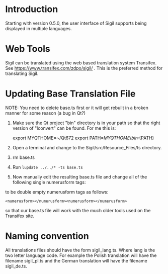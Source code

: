 Introduction
============

Starting with version 0.5.0, the user interface of Sigil supports being
displayed in multiple languages.


Web Tools
=========

Sigil can be translated using the web based translation system Transifex. See
https://www.transifex.com/zdpo/sigil/ . This is the preferred method for
translating Sigil.


Updating Base Translation File
==============================

NOTE: You need to delete base.ts first or it will get rebuilt in a broken 
manner for some reason (a bug in Qt?)

1. Make sure the Qt project "bin" directory is in your path so that
the right version of "lconvert" can be found. For me this is:

   export MYQTHOME=~/Qt672
   export PATH=${MYQTHOME}/bin:${PATH}

2. Open a terminal and change to the Sigil/src/Resource_Files/ts directory.

3. rm base.ts

4. Run `lupdate ../../* -ts base.ts`

5. Now manually edit the resulting base.ts file and change all of the 
following single numerusform tags:

    <numerusform></numerusform>

to be double empty numerusform tags as follows:

    <numerusform></numerusform><numerusform></numerusform>

so that our base.ts file will work with the much older tools used
on the Transifex site.



Naming convention
=================

All translations files should have the form sigil_lang.ts. Where lang is the
two letter language code. For example the Polish translation will have the
filename sigil_pl.ts and the German translation will have the filename
sigil_de.ts.
